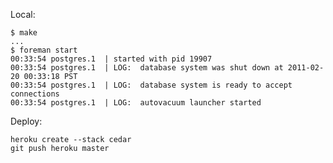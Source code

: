 Local:

    $ make
    ...
    $ foreman start
    00:33:54 postgres.1  | started with pid 19907
    00:33:54 postgres.1  | LOG:  database system was shut down at 2011-02-20 00:33:18 PST
    00:33:54 postgres.1  | LOG:  database system is ready to accept connections
    00:33:54 postgres.1  | LOG:  autovacuum launcher started

Deploy:

    heroku create --stack cedar
    git push heroku master

